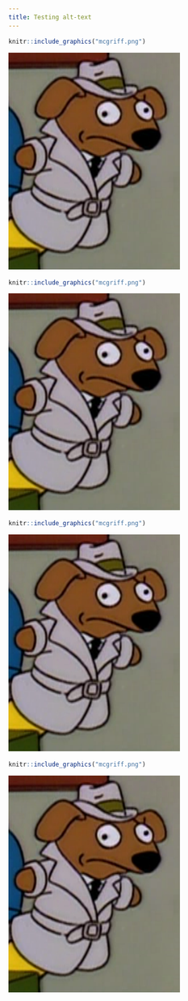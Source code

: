 ```yaml
---
title: Testing alt-text
---
```



```r
knitr::include_graphics("mcgriff.png")
```

![plot of chunk nothing](mcgriff.png)


```r
knitr::include_graphics("mcgriff.png")
```

![Caption only.](mcgriff.png)


```r
knitr::include_graphics("mcgriff.png")
```

<img src="mcgriff.png" title="This has alt text too." alt="This has alt text too."  />


```r
knitr::include_graphics("mcgriff.png")
```

<img src="mcgriff.png" title="This only has alt text." alt="This only has alt text."  />
